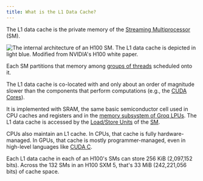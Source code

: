 ```yaml
---
title: What is the L1 Data Cache?
---
```


The L1 data cache is the private memory of the
[Streaming Multiprocessor](/gpu-glossary/device-hardware/streaming-multiprocessor)
(SM).

![The internal architecture of an H100 SM. The L1 data cache is depicted in light blue. Modified from NVIDIA's [H100 white paper](https://resources.nvidia.com/en-us-tensor-core).](themed-image://gh100-sm.svg)

Each SM partitions that memory among
[groups of threads](/gpu-glossary/device-software/thread-block) scheduled onto
it.

The L1 data cache is co-located with and only about an order of magnitude slower
than the components that perform computations (e.g., the
[CUDA Cores](/gpu-glossary/device-hardware/cuda-core)).

It is implemented with SRAM, the same basic semiconductor cell used in CPU
caches and registers and in the
[memory subsystem of Groq LPUs](https://groq.com/wp-content/uploads/2023/05/GroqISCAPaper2022_ASoftwareDefinedTensorStreamingMultiprocessorForLargeScaleMachineLearning-1.pdf).
The L1 data cache is accessed by the
[Load/Store Units](/gpu-glossary/device-hardware/load-store-unit) of the
[SM](/gpu-glossary/device-hardware/streaming-multiprocessor).

CPUs also maintain an L1 cache. In CPUs, that cache is fully hardware-managed.
In GPUs, that cache is mostly programmer-managed, even in high-level languages
like [CUDA C](/gpu-glossary/host-software/cuda-c).

Each L1 data cache in each of an H100's SMs can store 256 KiB (2,097,152 bits).
Across the 132 SMs in an H100 SXM 5, that's 33 MiB (242,221,056 bits) of cache
space.
